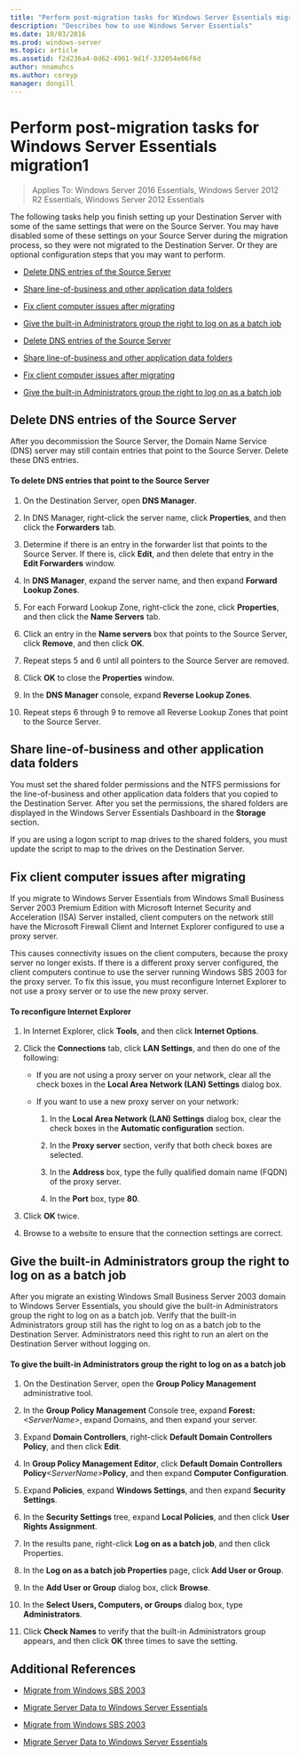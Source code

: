 ```yaml
---
title: "Perform post-migration tasks for Windows Server Essentials migration1"
description: "Describes how to use Windows Server Essentials"
ms.date: 10/03/2016
ms.prod: windows-server
ms.topic: article
ms.assetid: f2d236a4-0d62-4961-9d1f-332054e06f6d
author: nnamuhcs
ms.author: coreyp
manager: dongill
---
```


# Perform post-migration tasks for Windows Server Essentials migration1

>Applies To: Windows Server 2016 Essentials, Windows Server 2012 R2 Essentials, Windows Server 2012 Essentials

The following tasks help you finish setting up your Destination Server with some of the same settings that were on the Source Server. You may have disabled some of these settings on your Source Server during the migration process, so they were not migrated to the Destination Server. Or they are optional configuration steps that you may want to perform.


-   [Delete DNS entries of the Source Server](Perform-post-migration-tasks-for-Windows-Server-Essentials-migration.md#BKMK_DeleteDNSEntries)

-   [Share line-of-business and other application data folders](Perform-post-migration-tasks-for-Windows-Server-Essentials-migration.md#BKMK_ShareLineOfBusinessAndOtherApplications)

-   [Fix client computer issues after migrating](Perform-post-migration-tasks-for-Windows-Server-Essentials-migration.md#BKMK_FixClientComputerIssuesAfterMigrating)

-   [Give the built-in Administrators group the right to log on as a batch job](Perform-post-migration-tasks-for-Windows-Server-Essentials-migration.md#BKMK_AdminGroup)

-   [Delete DNS entries of the Source Server](../migrate/Perform-post-migration-tasks-for-Windows-Server-Essentials-migration.md#BKMK_DeleteDNSEntries)

-   [Share line-of-business and other application data folders](../migrate/Perform-post-migration-tasks-for-Windows-Server-Essentials-migration.md#BKMK_ShareLineOfBusinessAndOtherApplications)

-   [Fix client computer issues after migrating](../migrate/Perform-post-migration-tasks-for-Windows-Server-Essentials-migration.md#BKMK_FixClientComputerIssuesAfterMigrating)

-   [Give the built-in Administrators group the right to log on as a batch job](../migrate/Perform-post-migration-tasks-for-Windows-Server-Essentials-migration.md#BKMK_AdminGroup)


##  <a name="BKMK_DeleteDNSEntries"></a> Delete DNS entries of the Source Server
 After you decommission the Source Server, the Domain Name Service (DNS) server may still contain entries that point to the Source Server. Delete these DNS entries.

#### To delete DNS entries that point to the Source Server

1.  On the Destination Server, open **DNS Manager**.

2.  In DNS Manager, right-click the server name, click **Properties**, and then click the **Forwarders** tab.

3.  Determine if there is an entry in the forwarder list that points to the Source Server. If there is, click **Edit**, and then delete that entry in the **Edit Forwarders** window.

4.  In **DNS Manager**, expand the server name, and then expand **Forward Lookup Zones**.

5.  For each Forward Lookup Zone, right-click the zone, click **Properties**, and then click the **Name Servers** tab.

6.  Click an entry in the **Name servers** box that points to the Source Server, click **Remove**, and then click **OK**.

7.  Repeat steps 5 and 6 until all pointers to the Source Server are removed.

8.  Click **OK** to close the **Properties** window.

9. In the **DNS Manager** console, expand **Reverse Lookup Zones**.

10. Repeat steps 6 through 9 to remove all Reverse Lookup Zones that point to the Source Server.

##  <a name="BKMK_ShareLineOfBusinessAndOtherApplications"></a> Share line-of-business and other application data folders
 You must set the shared folder permissions and the NTFS permissions for the line-of-business and other application data folders that you copied to the Destination Server. After you set the permissions, the shared folders are displayed in the  Windows Server Essentials Dashboard in the **Storage** section.

 If you are using a logon script to map drives to the shared folders, you must update the script to map to the drives on the Destination Server.

##  <a name="BKMK_FixClientComputerIssuesAfterMigrating"></a> Fix client computer issues after migrating
 If you migrate to  Windows Server Essentials from Windows Small Business Server 2003 Premium Edition with Microsoft Internet Security and Acceleration (ISA) Server installed, client computers on the network still have the Microsoft Firewall Client and Internet Explorer configured to use a proxy server.

 This causes connectivity issues on the client computers, because the proxy server no longer exists. If there is a different proxy server configured, the client computers continue to use the server running Windows SBS 2003 for the proxy server. To fix this issue, you must reconfigure Internet Explorer to not use a proxy server or to use the new proxy server.

#### To reconfigure Internet Explorer

1.  In Internet Explorer, click **Tools**, and then click **Internet Options**.

2.  Click the **Connections** tab, click **LAN Settings**, and then do one of the following:

    -   If you are not using a proxy server on your network, clear all the check boxes in the **Local Area Network (LAN) Settings** dialog box.

    -   If you want to use a new proxy server on your network:

        1.  In the **Local Area Network (LAN) Settings** dialog box, clear the check boxes in the **Automatic configuration** section.

        2.  In the **Proxy server** section, verify that both check boxes are selected.

        3.  In the **Address** box, type the fully qualified domain name (FQDN) of the proxy server.

        4.  In the **Port** box, type **80**.

3.  Click **OK** twice.

4.  Browse to a website to ensure that the connection settings are correct.

##  <a name="BKMK_AdminGroup"></a> Give the built-in Administrators group the right to log on as a batch job
 After you migrate an existing Windows Small Business Server 2003 domain to  Windows Server Essentials, you should give the built-in Administrators group the right to log on as a batch job. Verify that the built-in Administrators group still has the right to log on as a batch job to the Destination Server. Administrators need this right to run an alert on the Destination Server without logging on.

#### To give the built-in Administrators group the right to log on as a batch job

1. On the Destination Server, open the **Group Policy Management** administrative tool.

2. In the **Group Policy Management** Console tree, expand **Forest:** *<ServerName\>*, expand Domains, and then expand your server.

3. Expand **Domain Controllers**, right-click **Default Domain Controllers Policy**, and then click **Edit**.

4. In **Group Policy Management Editor**, click **Default Domain Controllers Policy**<em><ServerName\></em>**Policy**, and then expand **Computer Configuration**.

5. Expand **Policies**, expand **Windows Settings**, and then expand **Security Settings**.

6. In the **Security Settings** tree, expand **Local Policies**, and then click **User Rights Assignment**.

7. In the results pane, right-click **Log on as a batch job**, and then click Properties.

8. In the **Log on as a batch job Properties** page, click **Add User or Group**.

9. In the **Add User or Group** dialog box, click **Browse**.

10. In the **Select Users, Computers, or Groups** dialog box, type **Administrators**.

11. Click **Check Names** to verify that the built-in Administrators group appears, and then click **OK** three times to save the setting.

## Additional References


-   [Migrate from Windows SBS 2003](Migrate-Windows-Small-Business-Server-2003-to-Windows-Server-Essentials.md)

-   [Migrate Server Data to Windows Server Essentials](Migrate-Server-Data-to-Windows-Server-Essentials.md)

-   [Migrate from Windows SBS 2003](../migrate/Migrate-Windows-Small-Business-Server-2003-to-Windows-Server-Essentials.md)

-   [Migrate Server Data to Windows Server Essentials](../migrate/Migrate-Server-Data-to-Windows-Server-Essentials.md)

